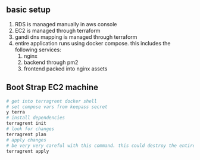 ## basic setup
1. RDS is managed manually in aws console
2. EC2 is managed through terraform
3. gandi dns mapping is managed through terraform
4. entire application runs using docker compose. this includes the following services:
   1. nginx
   2. backend through pm2
   3. frontend packed into nginx assets
   
## Boot Strap EC2 machine
```bash
# get into terragrent docker shell
# set compose vars from keepass secret
y terra
# install dependencies
terragrent init
# look for changes
terragrent plan
# apply changes
# be very very careful with this command. this could destroy the entire infrastructure
terragrent apply
```